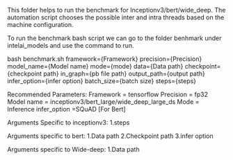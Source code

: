 This folder helps to run the benchmark for Inceptionv3/bert/wide_deep.
The automation script chooses the possible inter and intra threads based on the machine configuration.

To run the benchmark bash script we can go to the folder benhmark under intelai_models and use the command to run.

bash benchmark.sh framework={Framework} precision={Precision} model_name={Model name} mode={mode} data={Data path} checkpoint={checkpoint path} in_graph={pb file path} output_path={output path} infer_option={infer option} batch_size={batch size} steps={steps}


Recommended Parameters:
Framework = tensorflow
Precision = fp32
Model name = inceptionv3/bert_large/wide_deep_large_ds
Mode = Inference
infer_option =SQuAD [For Bert]

Arguments Specific to inceptionv3:
1.steps


Arguments specific to bert:
1.Data path
2.Checkpoint path
3.infer option


Arguments specific to Wide-deep:
1.Data path
